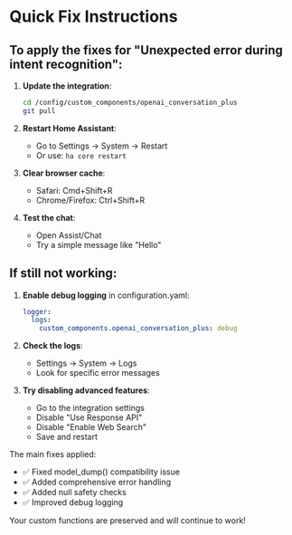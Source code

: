 # Quick Fix Instructions

## To apply the fixes for "Unexpected error during intent recognition":

1. **Update the integration**:
   ```bash
   cd /config/custom_components/openai_conversation_plus
   git pull
   ```

2. **Restart Home Assistant**:
   - Go to Settings → System → Restart
   - Or use: `ha core restart`

3. **Clear browser cache**:
   - Safari: Cmd+Shift+R
   - Chrome/Firefox: Ctrl+Shift+R

4. **Test the chat**:
   - Open Assist/Chat
   - Try a simple message like "Hello"

## If still not working:

1. **Enable debug logging** in configuration.yaml:
   ```yaml
   logger:
     logs:
       custom_components.openai_conversation_plus: debug
   ```

2. **Check the logs**:
   - Settings → System → Logs
   - Look for specific error messages

3. **Try disabling advanced features**:
   - Go to the integration settings
   - Disable "Use Response API"
   - Disable "Enable Web Search"
   - Save and restart

The main fixes applied:
- ✅ Fixed model_dump() compatibility issue
- ✅ Added comprehensive error handling
- ✅ Added null safety checks
- ✅ Improved debug logging

Your custom functions are preserved and will continue to work!
